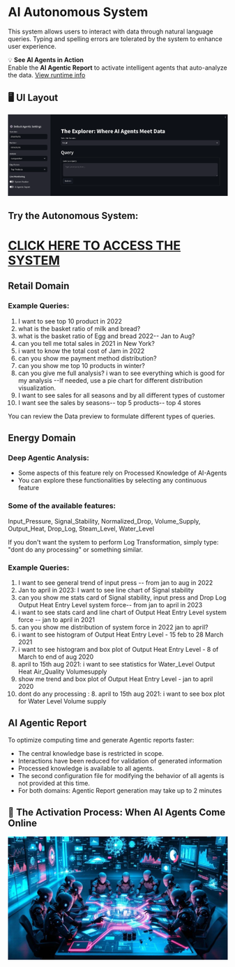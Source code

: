 # AI Autonomous System

This system allows users to interact with data through natural language queries. Typing and spelling errors are tolerated by the system to enhance user experience.

💡 **See AI Agents in Action**  
Enable the **AI Agentic Report** to activate intelligent agents that auto-analyze the data. [View runtime info](#ai-agentic-report)

## 🖥️ UI Layout
![Demo Screenshot](autonomous_system.png)

## Try the Autonomous System:
# [CLICK HERE TO ACCESS THE SYSTEM](https://9738-103-251-59-97.ngrok-free.app/)

## Retail Domain

### Example Queries:
1. I want to see top 10 product in 2022
2. what is the basket ratio of milk and bread?
3. what is the basket ratio of Egg and bread 2022-- Jan to Aug?
4. can you tell me total sales in 2021 in New York?
5. i want to know the total cost of Jam in 2022
6. can you show me payment method distribution?
7. can you show me top 10 products in winter?
8. can you give me full analysis? i wan to see everything which is good for my analysis --If needed, use a pie chart for different distribution visualization.
9. I want to see sales for all seasons and by all different types of customer
10. I want see the sales by seasons-- top 5 products-- top 4 stores

You can review the Data preview to formulate different types of queries.

## Energy Domain

### Deep Agentic Analysis:
* Some aspects of this feature rely on Processed Knowledge of AI-Agents
* You can explore these functionalities by selecting any continuous feature

### Some of the available features:
Input_Pressure, Signal_Stability, Normalized_Drop, Volume_Supply, Output_Heat, Drop_Log, Steam_Level, Water_Level

If you don't want the system to perform Log Transformation, simply type: "dont do any processing" or something similar.

### Example Queries:
1. I want to see general trend of input press -- from jan to aug in 2022
2. Jan to april in 2023: I want to see line chart of Signal stability
3. can you show me stats card of Signal stability, input press and Drop Log Output Heat Entry Level system force-- from jan to april in 2023
4. i want to see stats card and line chart of Output Heat Entry Level system force -- jan to april in 2021
5. can you show me distribution of system force in 2022 jan to april?
6. i want to see histogram of Output Heat Entry Level - 15 feb to 28 March 2021
7. i want to see histogram and box plot of Output Heat Entry Level - 8 of March to end of aug 2020
8. april to 15th aug 2021: i want to see statistics for Water_Level Output Heat Air_Quality Volumesupply
9. show me trend and box plot of Output Heat Entry Level - jan to april 2020
10. dont do any processing : 8. april to 15th aug 2021: i want to see box plot for Water Level Volume supply

## AI Agentic Report

To optimize computing time and generate Agentic reports faster:
* The central knowledge base is restricted in scope.
* Interactions have been reduced for validation of generated information
* Processed knowledge is available to all agents.
* The second configuration file for modifying the behavior of all agents is not provided at this time.
* For both domains: Agentic Report generation may take up to 2 minutes

## 🤖 The Activation Process: When AI Agents Come Online
![agentic_talk](agentic_talk.jpg)
